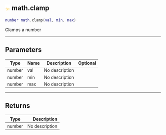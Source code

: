 ## ![shared](.gitbook/assets/shared.png) math.clamp

```lua
number math.clamp(val, min, max)
```

Clamps a number

------
## Parameters

| Type   | Name | Description | Optional |
| ------ | ---- | ----------- | -------: |
| number | val | No description |  |
| number | min | No description |  |
| number | max | No description |  |


------
## Returns

| Type   | Description |
| ------ | ----------: |
| number | No description |

